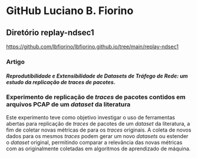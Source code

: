 # GitHub Luciano B. Fiorino

## Diretório replay-ndsec1 
https://github.com/lbfiorino/lbfiorino.github.io/tree/main/replay-ndsec1
### Artigo

#### *Reprodutibilidade e Extensibilidade de Datasets de Tráfego de Rede: um estudo da replicação de traces de pacotes*.

### Experimento de replicação de *traces* de pacotes contidos em arquivos PCAP de um *dataset* da literatura

Este experimento teve como objetivo investigar o uso de ferramentas abertas para replicação de *traces* de pacotes de um *dataset* da literatura, a fim de coletar novas métricas de para os *traces* originais. A coleta de novos dados para os mesmos *traces* podem gerar um novo *datasets* ou estender o *dataset* original, permitindo comparar a relevância das novas métricas com as originalmente coletadas em algoritmos de aprendizado de máquina.

 
